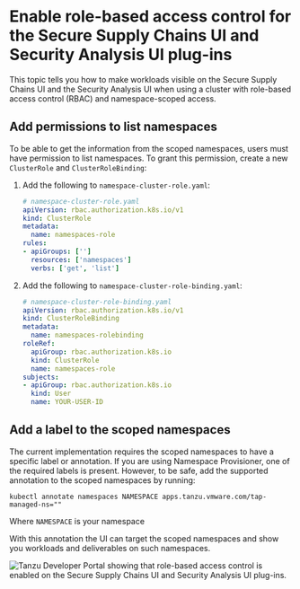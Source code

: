 # Enable role-based access control for the Secure Supply Chains UI and Security Analysis UI plug-ins

This topic tells you how to make workloads visible on the Secure Supply Chains UI and the
Security Analysis UI when using a cluster with role-based access control (RBAC) and namespace-scoped
access.

## <a id="add-permissions"></a> Add permissions to list namespaces

To be able to get the information from the scoped namespaces, users must have permission to list
namespaces. To grant this permission, create a new `ClusterRole` and `ClusterRoleBinding`:

1. Add the following to `namespace-cluster-role.yaml`:

    ```yaml
    # namespace-cluster-role.yaml
    apiVersion: rbac.authorization.k8s.io/v1
    kind: ClusterRole
    metadata:
      name: namespaces-role
    rules:
    - apiGroups: ['']
      resources: ['namespaces']
      verbs: ['get', 'list']
    ```

2. Add the following to `namespace-cluster-role-binding.yaml`:

    ```yaml
    # namespace-cluster-role-binding.yaml
    apiVersion: rbac.authorization.k8s.io/v1
    kind: ClusterRoleBinding
    metadata:
      name: namespaces-rolebinding
    roleRef:
      apiGroup: rbac.authorization.k8s.io
      kind: ClusterRole
      name: namespaces-role
    subjects:
    - apiGroup: rbac.authorization.k8s.io
      kind: User
      name: YOUR-USER-ID
    ```

## <a id="add-label"></a> Add a label to the scoped namespaces

The current implementation requires the scoped namespaces to have a specific label or annotation.
If you are using Namespace Provisioner, one of the required labels is present.
However, to be safe, add the supported annotation to the scoped namespaces by running:

```console
kubectl annotate namespaces NAMESPACE apps.tanzu.vmware.com/tap-managed-ns=""
```

Where `NAMESPACE` is your namespace

With this annotation the UI can target the scoped namespaces and show you workloads and deliverables on such
namespaces.

![Tanzu Developer Portal showing that role-based access control is enabled on the Secure Supply Chains UI and Security Analysis UI plug-ins.](../images/rbac-on-ssc-and-sagui-plugins.png)